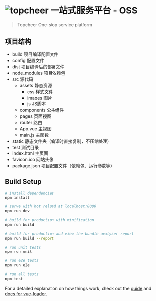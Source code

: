 # ![topcheer](http://www.topcheer.com/images/logo.jpg) 一站式服务平台 - OSS

> Topcheer One-stop service platform

## 项目结构
* build 项目编译配置文件
* config 配置文件
* dist 项目编译后的部署文件
* node_modules 项目依赖包
* src 源代码
    + assets 静态资源
        - css 样式文件
        - images 图片
        - js JS脚本
    + components 公共组件
    + pages 页面视图
    + router 路由
    + App.vue 主视图
    + main.js 主函数
* static 静态文件夹（编译时直接复制，不压缩处理）
* test 测试目录
* index.html 主页面
* favicon.ico 网站头像
* package.json 项目配置文件（依赖包、运行参数等）


## Build Setup

``` bash
# install dependencies
npm install

# serve with hot reload at localhost:8080
npm run dev

# build for production with minification
npm run build

# build for production and view the bundle analyzer report
npm run build --report

# run unit tests
npm run unit

# run e2e tests
npm run e2e

# run all tests
npm test
```

For a detailed explanation on how things work, check out the [guide](http://vuejs-templates.github.io/webpack/) and [docs for vue-loader](http://vuejs.github.io/vue-loader).
